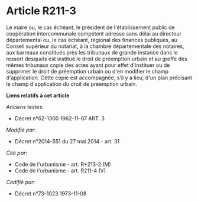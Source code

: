 # Article R211-3

Le maire ou, le cas échéant, le président de l'établissement public de coopération intercommunale compétent adresse sans
délai au directeur départemental ou, le cas échéant, régional des finances publiques, au Conseil supérieur du notariat, à la
chambre départementale des notaires, aux barreaux constitués près les tribunaux de grande instance dans le ressort desquels
est institué le droit de préemption urbain et au greffe des mêmes tribunaux copie des actes ayant pour effet d'instituer ou
de supprimer le droit de préemption urbain ou d'en modifier le champ d'application. Cette copie est accompagnée, s'il y a
lieu, d'un plan précisant le champ d'application du droit de préemption urbain.

**Liens relatifs à cet article**

_Anciens textes_:

  - Décret n°62-1300 1962-11-07 ART. 3

_Modifié par_:

  - Décret n°2014-551 du 27 mai 2014 - art. 31

_Cité par_:

  - Code de l'urbanisme - art. R*213-2 (M)
  - Code de l'urbanisme - art. R211-4 (V)

_Codifié par_:

  - Décret n°73-1023 1973-11-08
